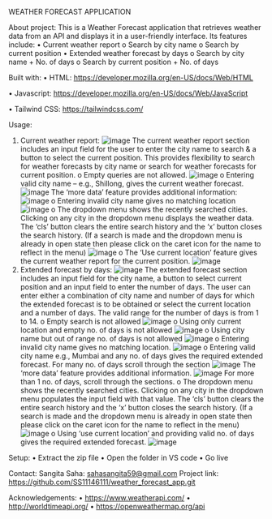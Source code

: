 WEATHER FORECAST APPLICATION

About project:
This is a Weather Forecast application that retrieves weather data from an API and displays it in a user-friendly interface. Its features include:
•	Current weather report
o	Search by city name
o	Search by current position
•	Extended weather forecast by days
o	Search by city name + No. of days
o	Search by current position + No. of days

Built with:
•	HTML: https://developer.mozilla.org/en-US/docs/Web/HTML

•	Javascript: https://developer.mozilla.org/en-US/docs/Web/JavaScript

•	Tailwind CSS: https://tailwindcss.com/

Usage:
1.	Current weather report:
![image](https://github.com/SS11146111/weather_forecast_app/assets/71815480/6a21c659-b673-47e6-9bfd-1f80b998ab45)
The current weather report section includes an input field for the user to enter the city name to search & a button to select the current position. This provides flexibility to search for weather forecasts by city name or search for weather forecasts for current position.
o	Empty queries are not allowed.
![image](https://github.com/SS11146111/weather_forecast_app/assets/71815480/37b0db8c-b92d-42c3-bd06-5978f8813d78)
o	Entering valid city name – e.g., Shillong, gives the current weather forecast.
![image](https://github.com/SS11146111/weather_forecast_app/assets/71815480/6653fbeb-a6aa-4bf2-92b2-8a23388019c2)
The ‘more data’ feature provides additional information:
![image](https://github.com/SS11146111/weather_forecast_app/assets/71815480/943bc306-447c-4501-8109-d4081da8c838)
o	Entering invalid city name gives no matching location
![image](https://github.com/SS11146111/weather_forecast_app/assets/71815480/a4baf751-15a1-4706-91f6-da022ba1dace)
o	The dropdown menu shows the recently searched cities. Clicking on any city in the dropdown menu displays the weather data. The ‘cls’ button clears the entire search history and the ‘x’ button closes the search history.
(If a search is made and the dropdown menu is already in open state then please click on the caret icon for the name to reflect in the menu)
![image](https://github.com/SS11146111/weather_forecast_app/assets/71815480/d7e25dbd-73a9-434c-8d2b-711fb0d44ecb)
o	The ‘Use current location’ feature gives the current weather report for the current position.
![image](https://github.com/SS11146111/weather_forecast_app/assets/71815480/c9232a53-765c-48b4-bbcb-c5579b87afe7)
2.	Extended forecast by days:
![image](https://github.com/SS11146111/weather_forecast_app/assets/71815480/95a6d6ce-286b-4957-abda-f75c49b435a0)
The extended forecast section includes an input field for the city name, a button to select current position and an input field to enter the number of days. The user can enter either a combination of city name and number of days for which the extended forecast is to be obtained or select the current location and a number of days. The valid range for the number of days is from 1 to 14.
o	Empty search is not allowed
![image](https://github.com/SS11146111/weather_forecast_app/assets/71815480/51334c06-d462-4fa4-9e84-175088649fc3)
o	Using only current location and empty no. of days is not allowed
![image](https://github.com/SS11146111/weather_forecast_app/assets/71815480/c9af88ab-54cd-41fe-a4f1-5d4e21ca4f4d)
o	Using city name but out of range no. of days is not allowed
![image](https://github.com/SS11146111/weather_forecast_app/assets/71815480/59b252f9-078f-4c54-8060-0086d6bb56c6)
o	Entering invalid city name gives no matching location.
![image](https://github.com/SS11146111/weather_forecast_app/assets/71815480/88207204-8d0a-44df-813b-4ba0f8f9ad79)
o	Entering valid city name e.g., Mumbai and any no. of days gives the required extended forecast. For many no. of days scroll through the section
![image](https://github.com/SS11146111/weather_forecast_app/assets/71815480/e430bd29-57a3-41db-a750-0ebcf20bcdfe)
The ‘more data’ feature provides additional information.
![image](https://github.com/SS11146111/weather_forecast_app/assets/71815480/40c05ef9-d330-4234-9ce0-a1dea8e3188b)
For more than 1 no. of days, scroll through the sections.
o	The dropdown menu shows the recently searched cities. Clicking on any city in the dropdown menu populates the input field with that value. The ‘cls’ button clears the entire search history and the ‘x’ button closes the search history.
(If a search is made and the dropdown menu is already in open state then please click on the caret icon for the name to reflect in the menu)
![image](https://github.com/SS11146111/weather_forecast_app/assets/71815480/b7d1d93f-fde3-4d77-9135-f733122c4ba7)
o	Using ‘use current location’ and providing valid no. of days gives the required extended forecast.
![image](https://github.com/SS11146111/weather_forecast_app/assets/71815480/804f21a6-fc44-481d-9131-f3d7a4d6eb1c)

Setup:
•	Extract the zip file
•	Open the folder in VS code
•	Go live

Contact:
	Sangita Saha: sahasangita59@gmail.com
              Project link: https://github.com/SS11146111/weather_forecast_app.git

Acknowledgements:
•	https://www.weatherapi.com/
•	http://worldtimeapi.org/
•	https://openweathermap.org/api









